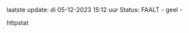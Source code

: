 laatste update: 
di 05-12-2023 15:12   uur 
Status: FAALT - geel - 
<div class="service Y">httpstat</div>